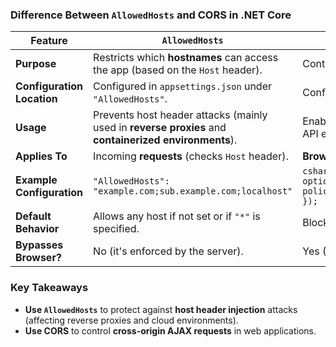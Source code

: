 ### **Difference Between `AllowedHosts` and CORS in .NET Core**  

| Feature         | `AllowedHosts` | CORS (Cross-Origin Resource Sharing) |
|---------------|--------------|---------------------------------|
| **Purpose** | Restricts which **hostnames** can access the app (based on the `Host` header). | Controls which **domains** (origins) can make cross-origin requests to the API. |
| **Configuration Location** | Configured in `appsettings.json` under `"AllowedHosts"`. | Configured via middleware in `Startup.cs` or `Program.cs`. |
| **Usage** | Prevents host header attacks (mainly used in **reverse proxies** and **containerized environments**). | Enables/blocks frontend applications (running in different origins) from accessing API endpoints. |
| **Applies To** | Incoming **requests** (checks `Host` header). | **Browser-based cross-origin** requests (e.g., `fetch()` or `XMLHttpRequest`). |
| **Example Configuration** | `"AllowedHosts": "example.com;sub.example.com;localhost"` | ```csharp builder.Services.AddCors(options => { options.AddPolicy("AllowSpecificOrigin", policy => policy.WithOrigins("https://example.com").AllowAnyMethod().AllowAnyHeader()); });``` |
| **Default Behavior** | Allows any host if not set or if `"*"` is specified. | Blocks all cross-origin requests unless explicitly allowed. |
| **Bypasses Browser?** | No (it's enforced by the server). | Yes (CORS is enforced by the **browser**, not the server). |

### **Key Takeaways**
- **Use `AllowedHosts`** to protect against **host header injection** attacks (affecting reverse proxies and cloud environments).
- **Use CORS** to control **cross-origin AJAX requests** in web applications.
